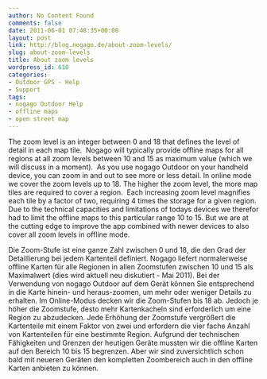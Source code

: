 ```yaml
---
author: No Content Found
comments: false
date: 2011-06-01 07:48:35+00:00
layout: post
link: http://blog.nogago.de/about-zoom-levels/
slug: about-zoom-levels
title: About zoom levels
wordpress_id: 610
categories:
- Outdoor GPS - Help
- Support
tags:
- nogago Outdoor Help
- offline maps
- open street map
---
```




The     zoom level is an integer between 0 and 18 that defines the level of detail     in each map tile.  Nogago will typically provide offline maps for all regions at all zoom levels between 10 and 15 as maximum value (which     we will discuss in a moment).  As you use nogago Outdoor on your handheld     device, you can zoom in and out to see more or less detail. In online mode we cover the zoom levels up to 18. The higher the zoom level, the more map tiles are required to cover a     region.  Each increasing zoom level magnifies each tile by a factor of     two, requiring 4 times the storage for a given region. Due to the technical capacities and limitations of todays devices we therefor had to limit the offline maps to this particular range 10 to 15. But we are at the cutting edge to improve the app combined with newer devices to also cover all zoom levels in offline mode.



Die Zoom-Stufe ist eine ganze Zahl zwischen 0 und 18, die den Grad der Detaillierung bei jedem Kartenteil definiert. Nogago liefert normalerweise offline Karten für alle Regionen in allen Zoomstufen zwischen 10 und 15 als Maximalwert (dies wird aktuell neu diskutiert - Mai 2011). Bei der Verwendung von nogago Outdoor auf dem Gerät können Sie entsprechend in die Karte hinein- und heraus-zoomen, um mehr oder weniger Details zu erhalten. Im Online-Modus decken wir die Zoom-Stufen bis 18 ab. Jedoch je höher die Zoomstufe, desto mehr Kartenkacheln sind erforderlich um eine Region zu abzudecken. Jede Erhöhung der Zoomstufe vergrößert die Kartenteile mit einem Faktor von zwei und erfordern die vier fache Anzahl von Kartenteilen für eine bestimmte Region. Aufgrund der technischen Fähigkeiten und Grenzen der heutigen Geräte mussten wir die offline Karten auf den Bereich 10 bis 15 begrenzen. Aber wir sind zuversichtlich schon bald mit neueren Geräten den kompletten Zoombereich auch in den offline Karten anbieten zu können.
